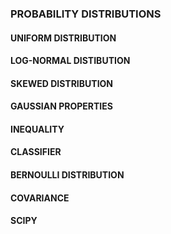 ### PROBABILITY DISTRIBUTIONS
#### UNIFORM DISTRIBUTION
#### LOG-NORMAL DISTIBUTION
#### SKEWED DISTRIBUTION
#### GAUSSIAN PROPERTIES
#### INEQUALITY
#### CLASSIFIER
#### BERNOULLI DISTRIBUTION
#### COVARIANCE
#### SCIPY
